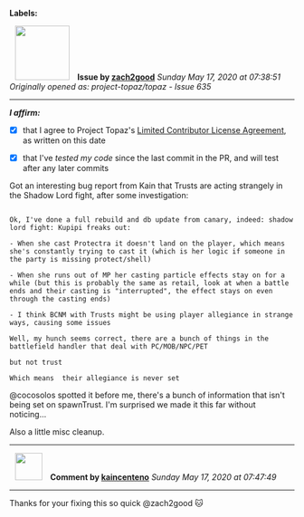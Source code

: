 **Labels:**



<a href="https://github.com/zach2good"><img src="https://avatars3.githubusercontent.com/u/1389729?v=4" width="96" height="96" hspace="10"></img></a> **Issue by [zach2good](https://github.com/zach2good)**
_Sunday May 17, 2020 at 07:38:51_
_Originally opened as: project-topaz/topaz - Issue 635_

----

<!-- place 'x' mark between square [] brackets to affirm: -->
**_I affirm:_**
- [x] that I agree to Project Topaz's [Limited Contributor License Agreement](http://project-topaz.com/blob/release/CONTRIBUTOR_AGREEMENT.md), as written on this date
- [x] that I've _tested my code_ since the last commit in the PR, and will test after any later commits

Got an interesting bug report from Kain that Trusts are acting strangely in the Shadow Lord fight, after some investigation:
```
Ok, I've done a full rebuild and db update from canary, indeed: shadow lord fight: Kupipi freaks out:
- When she cast Protectra it doesn't land on the player, which means she's constantly trying to cast it (which is her logic if someone in the party is missing protect/shell)
- When she runs out of MP her casting particle effects stay on for a while (but this is probably the same as retail, look at when a battle ends and their casting is "interrupted", the effect stays on even through the casting ends)
- I think BCNM with Trusts might be using player allegiance in strange ways, causing some issues
Well, my hunch seems correct, there are a bunch of things in the battlefield handler that deal with PC/MOB/NPC/PET
but not trust
Which means  their allegiance is never set
```

@cocosolos spotted it before me, there's a bunch of information that isn't being set on spawnTrust. I'm surprised we made it this far without noticing...

Also a little misc cleanup.



----
<a href="https://github.com/kaincenteno"><img src="https://avatars3.githubusercontent.com/u/26943220?v=4" width="48" height="48" hspace="10"></img></a> **Comment by [kaincenteno](https://github.com/kaincenteno)**
_Sunday May 17, 2020 at 07:47:49_

----

Thanks for your fixing this so quick @zach2good  :cat: 
